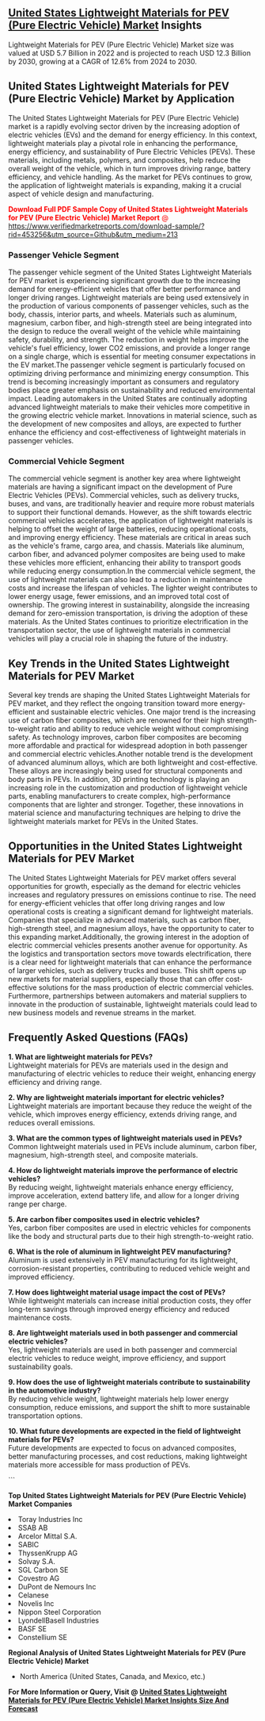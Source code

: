 <h2><a href="https://www.verifiedmarketreports.com/download-sample/?rid=453256&amp;utm_source=Github&amp;utm_medium=213" target="_blank">United States Lightweight Materials for PEV (Pure Electric Vehicle) Market</a> Insights</h2><p>Lightweight Materials for PEV (Pure Electric Vehicle) Market size was valued at USD 5.7 Billion in 2022 and is projected to reach USD 12.3 Billion by 2030, growing at a CAGR of 12.6% from 2024 to 2030.</p><p><h2>United States Lightweight Materials for PEV (Pure Electric Vehicle) Market by Application</h2>The United States Lightweight Materials for PEV (Pure Electric Vehicle) market is a rapidly evolving sector driven by the increasing adoption of electric vehicles (EVs) and the demand for energy efficiency. In this context, lightweight materials play a pivotal role in enhancing the performance, energy efficiency, and sustainability of Pure Electric Vehicles (PEVs). These materials, including metals, polymers, and composites, help reduce the overall weight of the vehicle, which in turn improves driving range, battery efficiency, and vehicle handling. As the market for PEVs continues to grow, the application of lightweight materials is expanding, making it a crucial aspect of vehicle design and manufacturing.<p><span class=""><span style="color: #ff0000;"><strong>Download Full PDF Sample Copy of United States Lightweight Materials for PEV (Pure Electric Vehicle) Market Report</strong> @ </span><a href="https://www.verifiedmarketreports.com/download-sample/?rid=453256&amp;utm_source=Github&amp;utm_medium=213" target="_blank">https://www.verifiedmarketreports.com/download-sample/?rid=453256&amp;utm_source=Github&amp;utm_medium=213</a></span></p><h3>Passenger Vehicle Segment</h3>The passenger vehicle segment of the United States Lightweight Materials for PEV market is experiencing significant growth due to the increasing demand for energy-efficient vehicles that offer better performance and longer driving ranges. Lightweight materials are being used extensively in the production of various components of passenger vehicles, such as the body, chassis, interior parts, and wheels. Materials such as aluminum, magnesium, carbon fiber, and high-strength steel are being integrated into the design to reduce the overall weight of the vehicle while maintaining safety, durability, and strength. The reduction in weight helps improve the vehicle's fuel efficiency, lower CO2 emissions, and provide a longer range on a single charge, which is essential for meeting consumer expectations in the EV market.The passenger vehicle segment is particularly focused on optimizing driving performance and minimizing energy consumption. This trend is becoming increasingly important as consumers and regulatory bodies place greater emphasis on sustainability and reduced environmental impact. Leading automakers in the United States are continually adopting advanced lightweight materials to make their vehicles more competitive in the growing electric vehicle market. Innovations in material science, such as the development of new composites and alloys, are expected to further enhance the efficiency and cost-effectiveness of lightweight materials in passenger vehicles.<h3>Commercial Vehicle Segment</h3>The commercial vehicle segment is another key area where lightweight materials are having a significant impact on the development of Pure Electric Vehicles (PEVs). Commercial vehicles, such as delivery trucks, buses, and vans, are traditionally heavier and require more robust materials to support their functional demands. However, as the shift towards electric commercial vehicles accelerates, the application of lightweight materials is helping to offset the weight of large batteries, reducing operational costs, and improving energy efficiency. These materials are critical in areas such as the vehicle's frame, cargo area, and chassis. Materials like aluminum, carbon fiber, and advanced polymer composites are being used to make these vehicles more efficient, enhancing their ability to transport goods while reducing energy consumption.In the commercial vehicle segment, the use of lightweight materials can also lead to a reduction in maintenance costs and increase the lifespan of vehicles. The lighter weight contributes to lower energy usage, fewer emissions, and an improved total cost of ownership. The growing interest in sustainability, alongside the increasing demand for zero-emission transportation, is driving the adoption of these materials. As the United States continues to prioritize electrification in the transportation sector, the use of lightweight materials in commercial vehicles will play a crucial role in shaping the future of the industry.<h2>Key Trends in the United States Lightweight Materials for PEV Market</h2>Several key trends are shaping the United States Lightweight Materials for PEV market, and they reflect the ongoing transition toward more energy-efficient and sustainable electric vehicles. One major trend is the increasing use of carbon fiber composites, which are renowned for their high strength-to-weight ratio and ability to reduce vehicle weight without compromising safety. As technology improves, carbon fiber composites are becoming more affordable and practical for widespread adoption in both passenger and commercial electric vehicles.Another notable trend is the development of advanced aluminum alloys, which are both lightweight and cost-effective. These alloys are increasingly being used for structural components and body parts in PEVs. In addition, 3D printing technology is playing an increasing role in the customization and production of lightweight vehicle parts, enabling manufacturers to create complex, high-performance components that are lighter and stronger. Together, these innovations in material science and manufacturing techniques are helping to drive the lightweight materials market for PEVs in the United States.<h2>Opportunities in the United States Lightweight Materials for PEV Market</h2>The United States Lightweight Materials for PEV market offers several opportunities for growth, especially as the demand for electric vehicles increases and regulatory pressures on emissions continue to rise. The need for energy-efficient vehicles that offer long driving ranges and low operational costs is creating a significant demand for lightweight materials. Companies that specialize in advanced materials, such as carbon fiber, high-strength steel, and magnesium alloys, have the opportunity to cater to this expanding market.Additionally, the growing interest in the adoption of electric commercial vehicles presents another avenue for opportunity. As the logistics and transportation sectors move towards electrification, there is a clear need for lightweight materials that can enhance the performance of larger vehicles, such as delivery trucks and buses. This shift opens up new markets for material suppliers, especially those that can offer cost-effective solutions for the mass production of electric commercial vehicles. Furthermore, partnerships between automakers and material suppliers to innovate in the production of sustainable, lightweight materials could lead to new business models and revenue streams in the market.<h2>Frequently Asked Questions (FAQs)</h2><p><strong>1. What are lightweight materials for PEVs?</strong><br>Lightweight materials for PEVs are materials used in the design and manufacturing of electric vehicles to reduce their weight, enhancing energy efficiency and driving range.</p><p><strong>2. Why are lightweight materials important for electric vehicles?</strong><br>Lightweight materials are important because they reduce the weight of the vehicle, which improves energy efficiency, extends driving range, and reduces overall emissions.</p><p><strong>3. What are the common types of lightweight materials used in PEVs?</strong><br>Common lightweight materials used in PEVs include aluminum, carbon fiber, magnesium, high-strength steel, and composite materials.</p><p><strong>4. How do lightweight materials improve the performance of electric vehicles?</strong><br>By reducing weight, lightweight materials enhance energy efficiency, improve acceleration, extend battery life, and allow for a longer driving range per charge.</p><p><strong>5. Are carbon fiber composites used in electric vehicles?</strong><br>Yes, carbon fiber composites are used in electric vehicles for components like the body and structural parts due to their high strength-to-weight ratio.</p><p><strong>6. What is the role of aluminum in lightweight PEV manufacturing?</strong><br>Aluminum is used extensively in PEV manufacturing for its lightweight, corrosion-resistant properties, contributing to reduced vehicle weight and improved efficiency.</p><p><strong>7. How does lightweight material usage impact the cost of PEVs?</strong><br>While lightweight materials can increase initial production costs, they offer long-term savings through improved energy efficiency and reduced maintenance costs.</p><p><strong>8. Are lightweight materials used in both passenger and commercial electric vehicles?</strong><br>Yes, lightweight materials are used in both passenger and commercial electric vehicles to reduce weight, improve efficiency, and support sustainability goals.</p><p><strong>9. How does the use of lightweight materials contribute to sustainability in the automotive industry?</strong><br>By reducing vehicle weight, lightweight materials help lower energy consumption, reduce emissions, and support the shift to more sustainable transportation options.</p><p><strong>10. What future developments are expected in the field of lightweight materials for PEVs?</strong><br>Future developments are expected to focus on advanced composites, better manufacturing processes, and cost reductions, making lightweight materials more accessible for mass production of PEVs.</p>```</p><p><strong>Top United States Lightweight Materials for PEV (Pure Electric Vehicle) Market Companies</strong></p><div data-test-id=""><p><li>Toray Industries Inc</li><li> SSAB AB</li><li> Arcelor Mittal S.A.</li><li> SABIC</li><li> ThyssenKrupp AG</li><li> Solvay S.A.</li><li> SGL Carbon SE</li><li> Covestro AG</li><li> DuPont de Nemours Inc</li><li> Celanese</li><li> Novelis Inc</li><li> Nippon Steel Corporation</li><li> LyondellBasell Industries</li><li> BASF SE</li><li> Constellium SE</li></p><div><strong>Regional Analysis of&nbsp;United States Lightweight Materials for PEV (Pure Electric Vehicle) Market</strong></div><ul><li dir="ltr"><p dir="ltr">North America&nbsp;(United States, Canada, and Mexico, etc.)</p></li></ul><p><strong>For More Information or Query, Visit @&nbsp;</strong><strong><a href="https://www.verifiedmarketreports.com/product/lightweight-materials-for-pev-pure-electric-vehicle-market/?utm_source=Github&amp;utm_medium=213" target="_blank">United States Lightweight Materials for PEV (Pure Electric Vehicle) Market Insights Size And Forecast</a></strong></p></div>
